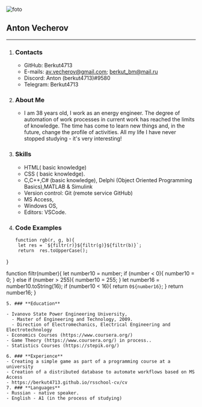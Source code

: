    ![foto](https://sun9-47.userapi.com/c4131/u9573088/a_eaed7b12.jpg)

## Anton Vecherov

---

1. ### **Contacts**
   - GitHub: Berkut4713
   - E-mails: av.vecherov@gmail.com; berkut_bm@mail.ru
   - Discord: Anton (berkut4713)#9580
   - Telegram: Berkut4713
2. ### **About Me**
   - I am 38 years old, I work as an energy engineer. The degree of automation of work processes in current work has reached the limits of knowledge. The time has come to learn new things and, in the future, change the profile of activities. All my life I have never stopped studying - it's very interesting!
3. ### **Skills**

   - HTML( basic knowledge)
   - CSS ( basic knowledge).
   - C,C++,C# (basic knowledge), Delphi (Object Oriented Programming Basics),MATLAB & Simulink
   - Version control: Git (remote service GitHub)
   - MS Access,
   - Windows OS,
   - Editors: VSCode.

4. ### **Code Examples**
   ```
   function rgb(r, g, b){
    let res = `${filtr(r)}${filtr(g)}${filtr(b)}`;
    return  res.toUpperCase();
  }

   function filtr(number){
    let number10 = number;
    if (number < 0){
        number10 = 0;
    } else if (number > 255){
        number10 = 255;
    }
    let number16 = number10.toString(16);
    if (number10 < 16){
        return `0${number16}`;
    } 
        return number16;
    }
   ```
5. ### **Education**

   - Ivanovo State Power Engineering University,
     - Master of Engineering and Technology, 2009.
     - Direction of Electromechanics, Electrical Engineering and Electrotechnology
   - Economics Courses (https://www.coursera.org/)
   - Game Theory (https://www.coursera.org/) in process..
   - Statistics Courses (https://stepik.org/)

6. ### **Experience**
   - Creating a simple game as part of a programming course at a university
   - Creation of a distributed database to automate workflows based on MS Access
   - https://berkut4713.github.io/rsschool-cv/cv
7. ### **Languages**
   - Russian - native speaker.
   - English - A1 (in the process of studying)
